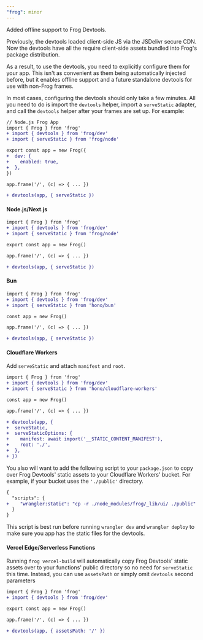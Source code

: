 ```yaml
---
"frog": minor
---
```


Added offline support to Frog Devtools.

Previously, the devtools loaded client-side JS via the JSDelivr secure CDN. Now the devtools have all the require client-side assets bundled into Frog's package distribution.

As a result, to use the devtools, you need to explicitly configure them for your app. This isn't as convenient as them being automatically injected before, but it enables offline support and a future standalone devtools for use with non-Frog frames.

In most cases, configuring the devtools should only take a few minutes. All you need to do is import the `devtools` helper, import a `serveStatic` adapter, and call the `devtools` helper after your frames are set up. For example:

```diff
// Node.js Frog App
import { Frog } from 'frog'
+ import { devtools } from 'frog/dev'
+ import { serveStatic } from 'frog/node'

export const app = new Frog({
+  dev: {
+    enabled: true,
+  },
}) 

app.frame('/', (c) => { ... })

+ devtools(app, { serveStatic }) 
```

#### Node.js/Next.js

```diff
import { Frog } from 'frog'
+ import { devtools } from 'frog/dev'
+ import { serveStatic } from 'frog/node'

export const app = new Frog() 

app.frame('/', (c) => { ... })

+ devtools(app, { serveStatic }) 
```

#### Bun

```diff
import { Frog } from 'frog'
+ import { devtools } from 'frog/dev'
+ import { serveStatic } from 'hono/bun'

const app = new Frog() 

app.frame('/', (c) => { ... })

+ devtools(app, { serveStatic }) 
```

#### Cloudflare Workers

Add `serveStatic` and attach `manifest` and `root`.

```diff
import { Frog } from 'frog'
+ import { devtools } from 'frog/dev'
+ import { serveStatic } from 'hono/cloudflare-workers'

const app = new Frog() 

app.frame('/', (c) => { ... })

+ devtools(app, {
+  serveStatic,
+  serveStaticOptions: {
+    manifest: await import('__STATIC_CONTENT_MANIFEST'),
+    root: './',
+  },
+ }) 
```

You also will want to add the following script to your `package.json` to copy over Frog Devtools' static assets to your Cloudflare Workers' bucket. For example, if your bucket uses the `'./public'` directory.

```diff
{
  "scripts": {
+    "wrangler:static": "cp -r ./node_modules/frog/_lib/ui/ ./public"
  }
}
```

This script is best run before running `wrangler dev` and `wrangler deploy` to make sure you app has the static files for the devtools.

#### Vercel Edge/Serverless Functions

Running `frog vercel-build` will automatically copy Frog Devtools' static assets over to your functions' public directory so no need for `serveStatic` this time. Instead, you can use `assetsPath` or simply omit `devtools` second parameters

```diff
import { Frog } from 'frog'
+ import { devtools } from 'frog/dev'

export const app = new Frog() 

app.frame('/', (c) => { ... })

+ devtools(app, { assetsPath: '/' }) 
```
